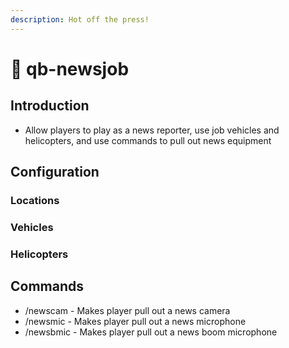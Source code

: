 ```yaml
---
description: Hot off the press!
---
```


# 📰 qb-newsjob

## Introduction

* Allow players to play as a news reporter, use job vehicles and helicopters, and use commands to pull out news equipment

## Configuration

### Locations



### Vehicles


### Helicopters



## Commands

* /newscam - Makes player pull out a news camera
* /newsmic - Makes player pull out a news microphone
* /newsbmic - Makes player pull out a news boom microphone
